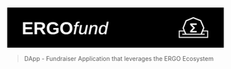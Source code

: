 ![ERGOfund Dapp](./readme-header.png)

> DApp - Fundraiser Application that leverages the ERGO Ecosystem

